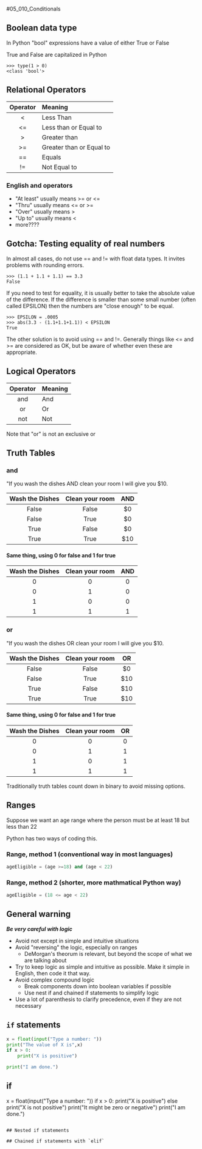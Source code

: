 #05_010_Conditionals

## Boolean data type

In Python "bool" expressions have a value of either True or False

True and False are capitalized in Python

```text
>>> type(1 > 0)
<class 'bool'>
```

## Relational Operators

Operator|Meaning
:---:|:---
<|Less Than
<=|Less than or Equal to
\>|Greater than
\>=|Greater than or Equal to
==|Equals
!=|Not Equal to

### English and operators

* "At least" usually means >= or <=
* "Thru" usually means <= or >=
* "Over" usually means >
* "Up to" usually means <
* more????

## Gotcha:  Testing equality of real numbers

In almost all cases, do not use == and != with float data types.  It invites problems with rounding errors.

```
>>> (1.1 + 1.1 + 1.1) == 3.3
False
```
If you need to test for equality, it is usually better to take the absolute value of the difference.  If the difference is smaller than some small number (often called EPSILON) then the numbers are "close enough" to be equal.

```
>>> EPSILON = .0005
>>> abs(3.3 - (1.1+1.1+1.1)) < EPSILON
True
```
The other solution is to avoid using == and !=.  Generally things like <= and >= are considered as OK, but be aware of whether even these are appropriate.

## Logical Operators

Operator|Meaning
:---:|:---
and|And
or|Or
not|Not

Note that "or" is not an exclusive or

## Truth Tables

### and

"If you wash the dishes AND clean your room I will give you $10.

Wash the Dishes|Clean your room| AND
:---:|:---:|:---:
False|False|$0
False|True|$0
True|False|$0
True|True|$10

#### Same thing, using 0 for false and 1 for true

Wash the Dishes|Clean your room| AND
:---:|:---:|:---:
0|0|0
0|1|0
1|0|0
1|1|1

### or

"If you wash the dishes OR clean your room I will give you $10.

Wash the Dishes|Clean your room| OR
:---:|:---:|:---:
False|False|$0
False|True|$10
True|False|$10
True|True|$10

#### Same thing, using 0 for false and 1 for true

Wash the Dishes|Clean your room| OR
:---:|:---:|:---:
0|0|0
0|1|1
1|0|1
1|1|1

Traditionally truth tables count down in binary to avoid missing options.

## Ranges

Suppose we want an age range where the person must be at least 18 but less than 22

Python has two ways of coding this.

### Range, method 1 (conventional way in most languages)

```python
ageEligible = (age >=18) and (age < 22)
```

### Range, method 2 (shorter, more mathmatical Python way)
```python
ageEligible = (18 <= age < 22)
```

## General warning

***Be very careful with logic***

* Avoid not except in simple and intuitive situations
* Avoid "reversing" the logic, especially on ranges 
    * DeMorgan's theorum is relevant, but beyond the scope of what we are talking about
* Try to keep logic as simple and intuitive as possible.  Make it simple in English, then code it that way.
* Avoid complex compound logic
  * Break components down into boolean variables if possible
  * Use nest if and chained if statements to simplify logic
* Use a lot of parenthesis to clarify precedence, even if they are not necessary


## `if` statements

```python
x = float(input("Type a number: "))
print("The value of X is",x)
if x > 0:
    print("X is positive")

print("I am done.")
```

## if
x = float(input("Type a number: "))
if x > 0:
    print("X is positive")
else
    print("X is not positive")
    print("It might be zero or negative")
print("I am done.")
```

## Nested if statements

## Chained if statements with `elif`

